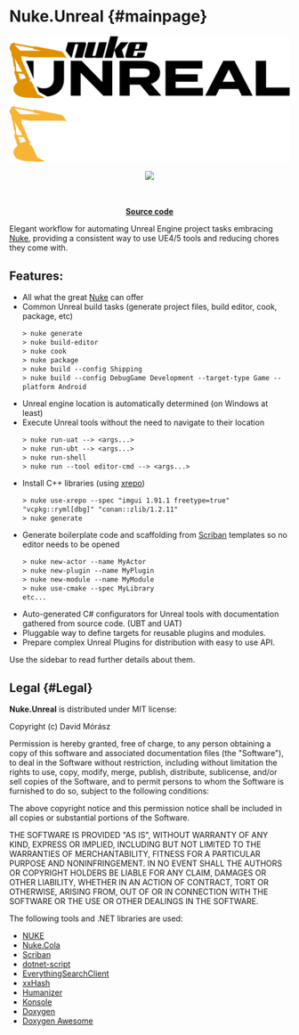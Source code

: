# Nuke.Unreal {#mainpage}

<div align="center">

<img width="540px" src="nu.full.onLight.svg" alt="light-mode" />
<img width="540px" src="nu.full.onDark.svg" alt="dark-mode" />

![](https://badgen.net/nuget/v/md.Nuke.Unreal)

&nbsp;

**[Source code](https://github.com/microdee/Nuke.Unreal)**

</div>

Elegant workflow for automating Unreal Engine project tasks embracing [Nuke](https://nuke.build), providing a consistent way to use UE4/5 tools and reducing chores they come with.

## Features:

* All what the great [Nuke](https://nuke.build) can offer
* Common Unreal build tasks (generate project files, build editor, cook, package, etc)
  ```
  > nuke generate
  > nuke build-editor
  > nuke cook
  > nuke package
  > nuke build --config Shipping
  > nuke build --config DebugGame Development --target-type Game --platform Android
  ```
* Unreal engine location is automatically determined (on Windows at least)
* Execute Unreal tools without the need to navigate to their location
  ```
  > nuke run-uat --> <args...>
  > nuke run-ubt --> <args...>
  > nuke run-shell
  > nuke run --tool editor-cmd --> <args...>
  ```
* Install C++ libraries (using [xrepo](https://xrepo.xmake.io))
  ```
  > nuke use-xrepo --spec "imgui 1.91.1 freetype=true" "vcpkg::ryml[dbg]" "conan::zlib/1.2.11"
  > nuke generate
  ```
* Generate boilerplate code and scaffolding from [Scriban](https://github.com/scriban/scriban) templates so no editor needs to be opened
    ```
    > nuke new-actor --name MyActor
    > nuke new-plugin --name MyPlugin
    > nuke new-module --name MyModule
    > nuke use-cmake --spec MyLibrary
    etc...
    ```
* Auto-generated C# configurators for Unreal tools with documentation gathered from source code. (UBT and UAT)
* Pluggable way to define targets for reusable plugins and modules.
* Prepare complex Unreal Plugins for distribution with easy to use API.

Use the sidebar to read further details about them.

## Legal {#Legal}

**Nuke.Unreal** is distributed under MIT license:

Copyright (c) David Mórász

Permission is hereby granted, free of charge, to any person obtaining a copy
of this software and associated documentation files (the "Software"), to deal
in the Software without restriction, including without limitation the rights
to use, copy, modify, merge, publish, distribute, sublicense, and/or sell
copies of the Software, and to permit persons to whom the Software is
furnished to do so, subject to the following conditions:

The above copyright notice and this permission notice shall be included in all
copies or substantial portions of the Software.

THE SOFTWARE IS PROVIDED "AS IS", WITHOUT WARRANTY OF ANY KIND, EXPRESS OR
IMPLIED, INCLUDING BUT NOT LIMITED TO THE WARRANTIES OF MERCHANTABILITY,
FITNESS FOR A PARTICULAR PURPOSE AND NONINFRINGEMENT. IN NO EVENT SHALL THE
AUTHORS OR COPYRIGHT HOLDERS BE LIABLE FOR ANY CLAIM, DAMAGES OR OTHER
LIABILITY, WHETHER IN AN ACTION OF CONTRACT, TORT OR OTHERWISE, ARISING FROM,
OUT OF OR IN CONNECTION WITH THE SOFTWARE OR THE USE OR OTHER DEALINGS IN THE
SOFTWARE.

The following tools and .NET libraries are used:

* [NUKE](https://nuke.build)
* [Nuke.Cola](https://mcro.de/md.Nuke.Cola)
* [Scriban](https://github.com/scriban/scriban)
* [dotnet-script](https://github.com/dotnet-script/dotnet-script)
* [EverythingSearchClient](https://github.com/sgrottel/EverythingSearchClient)
* [xxHash](https://github.com/Cyan4973/xxHash)
* [Humanizer](https://github.com/Humanizr/Humanizer)
* [Konsole](https://github.com/goblinfactory/konsole/)
* [Doxygen](https://www.doxygen.nl/index.html)
* [Doxygen Awesome](https://jothepro.github.io/doxygen-awesome-css/)